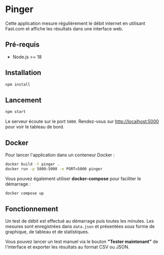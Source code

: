 # Pinger

Cette application mesure régulièrement le débit internet en utilisant Fast.com et affiche les résultats dans une interface web.

## Pré-requis

- Node.js >= 18

## Installation

```bash
npm install
```

## Lancement

```bash
npm start
```

Le serveur écoute sur le port `5000`. Rendez-vous sur [http://localhost:5000](http://localhost:5000) pour voir le tableau de bord.

## Docker

Pour lancer l'application dans un conteneur Docker :

```bash
docker build -t pinger .
docker run -p 5000:5000 -e PORT=5000 pinger
```

Vous pouvez également utiliser **docker-compose** pour faciliter le
démarrage :

```bash
docker compose up
```

## Fonctionnement

Un test de débit est effectué au démarrage puis toutes les minutes. Les mesures sont enregistrées dans `data.json` et présentées sous forme de graphique, de tableau et de statistiques.

Vous pouvez lancer un test manuel via le bouton **"Tester maintenant"** de l'interface et exporter les résultats au format CSV ou JSON.
